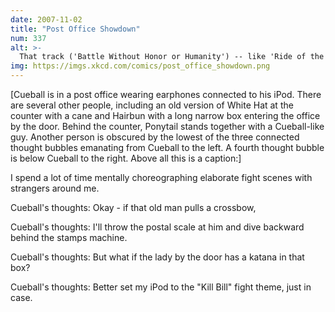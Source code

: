 ```yaml
---
date: 2007-11-02
title: "Post Office Showdown"
num: 337
alt: >-
  That track ('Battle Without Honor or Humanity') -- like 'Ride of the Valkyries' -- improves *any* activity.
img: https://imgs.xkcd.com/comics/post_office_showdown.png
---
```

[Cueball is in a post office wearing earphones connected to his iPod. There are several other people, including an old version of White Hat at the counter with a cane and Hairbun with a long narrow box entering the office by the door. Behind the counter, Ponytail stands together with a Cueball-like guy. Another person is obscured by the lowest of the three connected thought bubbles emanating from Cueball to the left. A fourth thought bubble is below Cueball to the right. Above all this is a caption:]

I spend a lot of time mentally choreographing elaborate fight scenes with strangers around me.

Cueball's thoughts: Okay - if that old man pulls a crossbow,

Cueball's thoughts: I'll throw the postal scale at him and dive backward behind the stamps machine.

Cueball's thoughts: But what if the lady by the door has a katana in that box?

Cueball's thoughts: Better set my iPod to the "Kill Bill" fight theme, just in case.